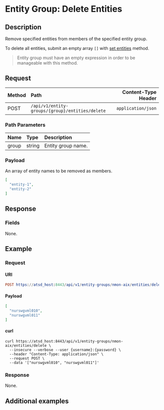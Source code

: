 # Entity Group: Delete Entities

## Description

Remove specified entities from members of the specified entity group.

To delete all entities, submit an empty array `[]` with [set entities](set-entities.md) method.

> Entity group must have an empty expression in order to be manageable with this method.

## Request

| **Method** | **Path** | **Content-Type Header**|
|:---|:---|---:|
| POST | `/api/v1/entity-groups/{group}/entities/delete` | `application/json` |

### Path Parameters 

|**Name**|**Type**|**Description**|
|:---|:---|:---|
| group |string|Entity group name.|

### Payload

An array of entity names to be removed as members.

```json
[
  "entity-1",
  "entity-2"
]
```

## Response

### Fields

None.

## Example

### Request

#### URI

```elm
POST https://atsd_host:8443/api/v1/entity-groups/nmon-aix/entities/delete
```

#### Payload

```json
[
  "nurswgvml010", 
  "nurswgvml011"
]
```

#### curl

```
curl https://atsd_host:8443/api/v1/entity-groups/nmon-aix/entities/delete \
  --insecure --verbose --user {username}:{password} \
  --header "Content-Type: application/json" \
  --request POST \
  --data '["nurswgvml010", "nurswgvml011"]'
```

### Response

None.

## Additional examples
